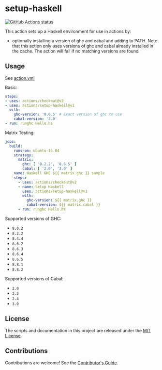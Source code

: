 # setup-haskell

<p align="left">
  <a href="https://github.com/actions/setup-haskell"><img alt="GitHub Actions status" src="https://github.com/actions/setup-haskell/workflows/Main%20workflow/badge.svg"></a>
</p>

This action sets up a Haskell environment for use in actions by:

- optionally installing a version of ghc and cabal and adding to PATH. Note that this action only uses versions of ghc and cabal already installed in the cache. The action will fail if no matching versions are found.

## Usage

See [action.yml](action.yml)

Basic:

``` yaml
steps:
- uses: actions/checkout@v2
- uses: actions/setup-haskell@v1
  with:
    ghc-version: '8.6.5' # Exact version of ghc to use
    cabal-version: '3.0'
- run: runghc Hello.hs
```

Matrix Testing:

``` yaml
jobs:
  build:
    runs-on: ubuntu-16.04
    strategy:
      matrix:
        ghc: [ '8.2.2', '8.6.5' ]
        cabal: [ '2.0', '3.0' ]
    name: Haskell GHC ${{ matrix.ghc }} sample
    steps:
      - uses: actions/checkout@v2
      - name: Setup Haskell
        uses: actions/setup-haskell@v1
        with:
          ghc-version: ${{ matrix.ghc }}
          cabal-version: ${{ matrix.cabal }}
      - run: runghc Hello.hs
```

Supported versions of GHC:

- `8.0.2`
- `8.2.2`
- `8.4.4`
- `8.6.2`
- `8.6.3`
- `8.6.4`
- `8.6.5`
- `8.8.1`
- `8.8.2`

Supported versions of Cabal:

- `2.0`
- `2.2`
- `2.4`
- `3.0`

## License

The scripts and documentation in this project are released under the [MIT License](LICENSE).

## Contributions

Contributions are welcome!  See the [Contributor's Guide](docs/contributors.md).
